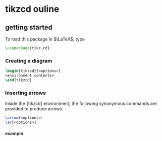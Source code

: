 # tikzcd ouline
## getting started
To load this package in $\LaTeX$, type
```tex
\usepackage{tikz-cd}
```
### Creating a diagram
```tex
\begin{tikzcd}[<options>]
<environment contents>
\end{tikzcd}
```
### Inserting arrows
Inside the {tikzcd} environment, the following synonymous commands are provided to produce arrows.
```tex
\arrow[<options>]
\ar[<options>]
```
#### example

